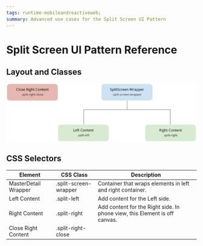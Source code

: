```yaml
---
tags: runtime-mobileandreactiveweb;  
summary: Advanced use cases for the Split Screen UI Pattern
---
```


# Split Screen UI Pattern Reference

## Layout and Classes

![](images/split_screen_layout_classes.png)

## CSS Selectors

**Element** |  **CSS Class** |  **Description**  
---|---|---  
 | MasterDetail Wrapper  |  .split-screen-wrapper  |  Container that wraps elements in left and right container.  
 | Left Content  |  .split-left  |  Add content for the Left side.  
 | Right Content  |  .split-right  |  Add content for the Right side. In phone view, this Element is off canvas.  
 | Close Right Content  |  .split-right-close  |  


